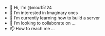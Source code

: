 - 👋 Hi, I’m @mou15124
- 👀 I’m interested in Imaginary ones
- 🌱 I’m currently learning how to build a server
- 💞️ I’m looking to collaborate on ...
- 📫 How to reach me ...

<!---
mou15124/mou15124 is a ✨ special ✨ repository because its `README.md` (this file) appears on your GitHub profile.
You can click the Preview link to take a look at your changes.
--->
